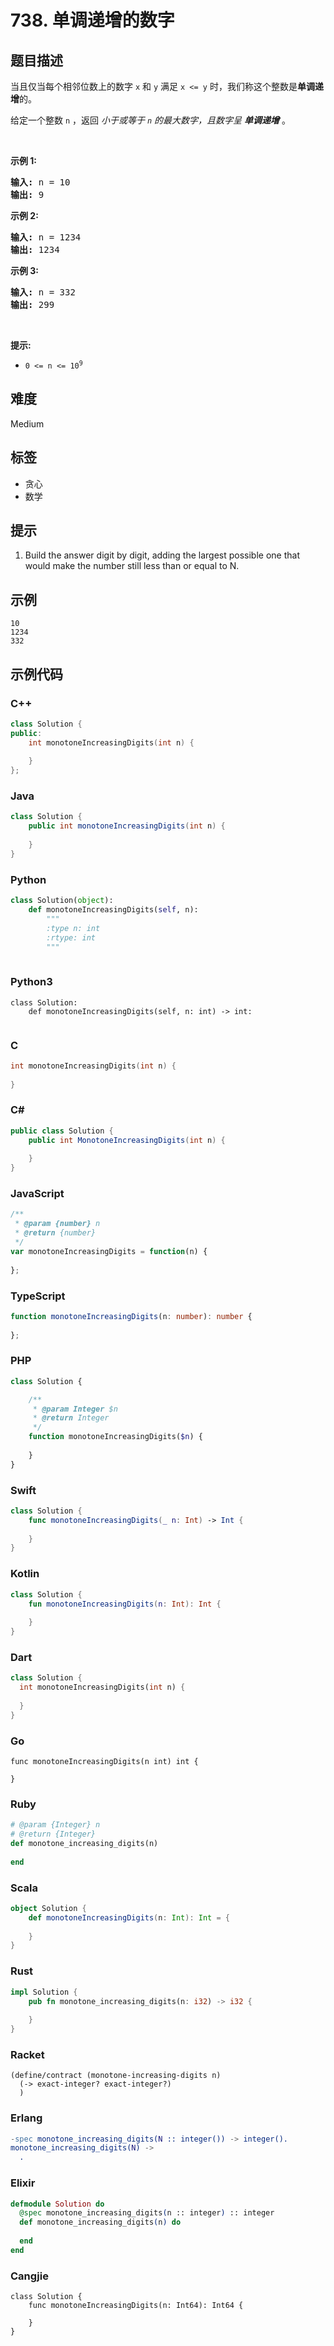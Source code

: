 # 738. 单调递增的数字

## 题目描述

<p>当且仅当每个相邻位数上的数字&nbsp;<code>x</code>&nbsp;和&nbsp;<code>y</code>&nbsp;满足&nbsp;<code>x &lt;= y</code>&nbsp;时，我们称这个整数是<strong>单调递增</strong>的。</p>

<p>给定一个整数 <code>n</code> ，返回 <em>小于或等于 <code>n</code> 的最大数字，且数字呈 <strong>单调递增</strong></em> 。</p>

<p>&nbsp;</p>

<p><strong>示例 1:</strong></p>

<pre>
<strong>输入:</strong> n = 10
<strong>输出:</strong> 9
</pre>

<p><strong>示例 2:</strong></p>

<pre>
<strong>输入:</strong> n = 1234
<strong>输出:</strong> 1234
</pre>

<p><strong>示例 3:</strong></p>

<pre>
<strong>输入:</strong> n = 332
<strong>输出:</strong> 299
</pre>

<p>&nbsp;</p>

<p><strong>提示:</strong></p>

<ul>
	<li><code>0 &lt;= n &lt;= 10<sup>9</sup></code></li>
</ul>


## 难度

Medium

## 标签

- 贪心
- 数学

## 提示

1. Build the answer digit by digit, adding the largest possible one that would make the number still less than or equal to N.

## 示例

```
10
1234
332
```

## 示例代码

### C++

```cpp
class Solution {
public:
    int monotoneIncreasingDigits(int n) {
        
    }
};
```

### Java

```java
class Solution {
    public int monotoneIncreasingDigits(int n) {
        
    }
}
```

### Python

```python
class Solution(object):
    def monotoneIncreasingDigits(self, n):
        """
        :type n: int
        :rtype: int
        """
        
```

### Python3

```python3
class Solution:
    def monotoneIncreasingDigits(self, n: int) -> int:
        
```

### C

```c
int monotoneIncreasingDigits(int n) {
    
}
```

### C#

```csharp
public class Solution {
    public int MonotoneIncreasingDigits(int n) {
        
    }
}
```

### JavaScript

```javascript
/**
 * @param {number} n
 * @return {number}
 */
var monotoneIncreasingDigits = function(n) {
    
};
```

### TypeScript

```typescript
function monotoneIncreasingDigits(n: number): number {
    
};
```

### PHP

```php
class Solution {

    /**
     * @param Integer $n
     * @return Integer
     */
    function monotoneIncreasingDigits($n) {
        
    }
}
```

### Swift

```swift
class Solution {
    func monotoneIncreasingDigits(_ n: Int) -> Int {
        
    }
}
```

### Kotlin

```kotlin
class Solution {
    fun monotoneIncreasingDigits(n: Int): Int {
        
    }
}
```

### Dart

```dart
class Solution {
  int monotoneIncreasingDigits(int n) {
    
  }
}
```

### Go

```golang
func monotoneIncreasingDigits(n int) int {
    
}
```

### Ruby

```ruby
# @param {Integer} n
# @return {Integer}
def monotone_increasing_digits(n)
    
end
```

### Scala

```scala
object Solution {
    def monotoneIncreasingDigits(n: Int): Int = {
        
    }
}
```

### Rust

```rust
impl Solution {
    pub fn monotone_increasing_digits(n: i32) -> i32 {
        
    }
}
```

### Racket

```racket
(define/contract (monotone-increasing-digits n)
  (-> exact-integer? exact-integer?)
  )
```

### Erlang

```erlang
-spec monotone_increasing_digits(N :: integer()) -> integer().
monotone_increasing_digits(N) ->
  .
```

### Elixir

```elixir
defmodule Solution do
  @spec monotone_increasing_digits(n :: integer) :: integer
  def monotone_increasing_digits(n) do
    
  end
end
```

### Cangjie

```cangjie
class Solution {
    func monotoneIncreasingDigits(n: Int64): Int64 {

    }
}
```

